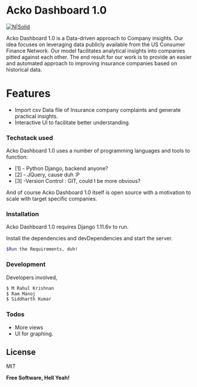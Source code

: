 # Acko Dashboard 1.0

[![N|Solid](https://cldup.com/dTxpPi9lDf.thumb.png)](https://nodesource.com/products/nsolid)

Acko Dashboard 1.0 is a Data-driven approach to Company insights. Our idea focuses on leveraging data publicly available from the US Consumer Finance Network. Our model facilitates analytical insights into companies pitted against each other. The end result for our work is to provide an easier and automated approach to improving insurance companies based on historical data. 

# Features

  - Import csv Data file of Insurance company complaints and generate practical insights.
  - Interactive UI to facilitate better understanding.

### Techstack used

Acko Dashboard 1.0 uses a number of programming languages and tools to function:

* [1] - Python Django, backend anyone?
* [2] - JQuery, cause duh :P
* [3] -Version Control : GIT, could I be more obvious?

And of course Acko Dashboard 1.0 itself is open source with a motivation to scale with target specific companies.
### Installation

Acko Dashboard 1.0 requires Django 1.11.6v to run.

Install the dependencies and devDependencies and start the server.

```sh
$Run the Requirements, duh!
```


### Development

Developers involved,
```sh
$ M Rahul Krishnan 
$ Ram Manoj
$ Siddharth Kumar 
```

### Todos

 - More views
 - UI for graphing.

License
----

MIT


**Free Software, Hell Yeah!**

